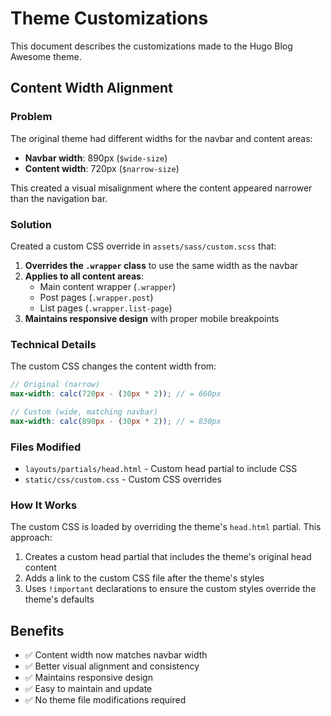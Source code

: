 # Theme Customizations

This document describes the customizations made to the Hugo Blog Awesome theme.

## Content Width Alignment

### Problem
The original theme had different widths for the navbar and content areas:
- **Navbar width**: 890px (`$wide-size`)
- **Content width**: 720px (`$narrow-size`)

This created a visual misalignment where the content appeared narrower than the navigation bar.

### Solution
Created a custom CSS override in `assets/sass/custom.scss` that:

1. **Overrides the `.wrapper` class** to use the same width as the navbar
2. **Applies to all content areas**:
   - Main content wrapper (`.wrapper`)
   - Post pages (`.wrapper.post`)
   - List pages (`.wrapper.list-page`)
3. **Maintains responsive design** with proper mobile breakpoints

### Technical Details

The custom CSS changes the content width from:
```scss
// Original (narrow)
max-width: calc(720px - (30px * 2)); // = 660px

// Custom (wide, matching navbar)
max-width: calc(890px - (30px * 2)); // = 830px
```

### Files Modified
- `layouts/partials/head.html` - Custom head partial to include CSS
- `static/css/custom.css` - Custom CSS overrides

### How It Works
The custom CSS is loaded by overriding the theme's `head.html` partial. This approach:
1. Creates a custom head partial that includes the theme's original head content
2. Adds a link to the custom CSS file after the theme's styles
3. Uses `!important` declarations to ensure the custom styles override the theme's defaults

## Benefits
- ✅ Content width now matches navbar width
- ✅ Better visual alignment and consistency
- ✅ Maintains responsive design
- ✅ Easy to maintain and update
- ✅ No theme file modifications required
